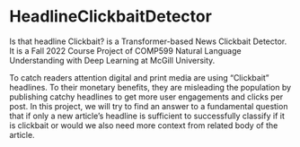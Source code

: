 # HeadlineClickbaitDetector

Is that headline Clickbait? is a Transformer-based News Clickbait Detector. It is a Fall 2022 Course Project of COMP599 Natural Language Understanding with Deep Learning at McGill University.
 
To catch readers attention digital and print media are using “Clickbait” headlines. To their monetary benefits, they are misleading the population by publishing catchy headlines to get more user engagements and clicks per post. In this project, we will try to find an answer to a fundamental question that if only a new article’s headline is sufficient to successfully classify if it is clickbait or would we also need more context from related body of the article.
